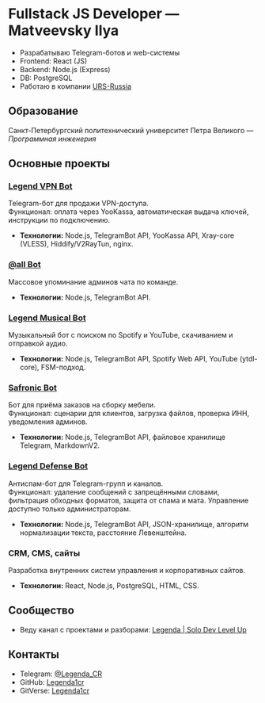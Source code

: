 # Fullstack JS Developer — Matveevsky Ilya

- Разрабатываю Telegram-ботов и web-системы  
- Frontend: React (JS)  
- Backend: Node.js (Express)  
- DB: PostgreSQL  
- Работаю в компании [URS-Russia](https://urs-rus.com)

## Образование
Санкт-Петербургский политехнический университет Петра Великого — *Программная инженерия*

## Основные проекты

### [Legend VPN Bot](https://t.me/Legend_VPN_bot)
Telegram-бот для продажи VPN-доступа.  
Функционал: оплата через YooKassa, автоматическая выдача ключей, инструкции по подключению.  
- **Технологии:** Node.js, TelegramBot API, YooKassa API, Xray-core (VLESS), Hiddify/V2RayTun, nginx.  

### [@all Bot](https://t.me/Legend_all_bot)
Массовое упоминание админов чата по команде.  
- **Технологии:** Node.js, TelegramBot API.  

### [Legend Musical Bot](https://t.me/Legend_Musical_bot)
Музыкальный бот с поиском по Spotify и YouTube, скачиванием и отправкой аудио.  
- **Технологии:** Node.js, TelegramBot API, Spotify Web API, YouTube (ytdl-core), FSM-подход.  

### [Safronic Bot](https://t.me/safroninc_bot)
Бот для приёма заказов на сборку мебели.  
Функционал: сценарии для клиентов, загрузка файлов, проверка ИНН, уведомления админов.  
- **Технологии:** Node.js, TelegramBot API, файловое хранилище Telegram, MarkdownV2.  

### [Legend Defense Bot](https://t.me/Legend_defense_bot)
Антиспам-бот для Telegram-групп и каналов.  
Функционал: удаление сообщений с запрещёнными словами, фильтрация обходных форматов, защита от спама и мата. Управление доступно только администраторам.  
- **Технологии:** Node.js, TelegramBot API, JSON-хранилище, алгоритм нормализации текста, расстояние Левенштейна.  

### CRM, CMS, сайты
Разработка внутренних систем управления и корпоративных сайтов.  
- **Технологии:** React, Node.js, PostgreSQL, HTML, CSS.  

## Сообщество
- Веду канал с проектами и разборами: [Legenda | Solo Dev Level Up](https://t.me/Legenda_Dev)

## Контакты
- Telegram: [@Legenda_CR](https://t.me/Legenda_CR)  
- GitHub: [Legenda1cr](https://github.com/LegendaCR)  
- GitVerse: [Legenda1cr](https://gitverse.ru/LegendaCR)  
